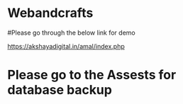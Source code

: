 # Webandcrafts


#Please go through the below link for demo

https://akshayadigital.in/amal/index.php


# Please go to the Assests for database backup
